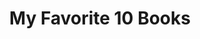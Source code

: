 ---
title: My Favorite 10 Books
books:
  - title: "The Ultimate HitchHikers Guide To The Galaxy"
    author: "Douglas Adams"
    cover: "https://covers.openlibrary.org/b/id/8442141-L.jpg"
    summary: "This is the collection of all five of the books in Douglas Adams' famous galaxy exploring trilogy. It follows Arthur Dent and his friends as they travel around the Milky Way meeting strange new cultures and having many entertaining adventures in the search for the meaning of life. "
    reasons:
      - "I found the fictitious scientific concepts to be logical, whimsical and incredibly funny, the impossibility drive might be one of the reasons I got into science"
      - "Arthur is quite the relatable character, forced out of his home into a place he knows nothing about is something many emigrants can relate to. "
      - "42"
  - title: "1984"
    author: "George Orwell"
    cover: "https://covers.openlibrary.org/b/id/12919048-L.jpg"
    summary: "Nineteen Eighty-Four: A Novel, often referred to as 1984, is a dystopian social science fiction novel by the English novelist George Orwell (the pen name of Eric Arthur Blair). It was published on 8 June 1949 by Secker & Warburg as Orwell's ninth and final book completed in his lifetime. Thematically, Nineteen Eighty-Four centres on the consequences of totalitarianism, mass surveillance, and repressive regimentation of persons and behaviours within society. Orwell, himself a democratic socialist, modelled the authoritarian government in the novel after Stalinist Russia. More broadly, the novel examines the role of truth and facts within politics and the ways in which they are manipulated."
    reasons:
      - "First reason why I loved this book"
      - "Second reason explaining its impact"
      - "Third reason about its unique perspective"
  - title: "The Pillars of the Earth"
    author: "Ken Follet"
    cover: "https://covers.openlibrary.org/b/id/12706348-L.jpg"
    summary: "The Pillars of the Earth is a historical novel by Welsh author Ken Follett published in 1989 about the building of a cathedral in the fictional town of Kingsbridge, England. Set in the 12th century, the novel covers the time between the sinking of the White Ship and the murder of Thomas Becket, but focuses primarily on the Anarchy. The book traces the development of Gothic architecture out of the preceding Romanesque architecture, and the fortunes of the Kingsbridge priory and village against the backdrop of historical events of the time. "
    reasons:
      - "First reason why I loved this book"
      - "Second reason explaining its impact"
      - "Third reason about its unique perspective"
  - title: "Sophie's World"
    author: "Jostein Gaarder"
    cover: "https://covers.openlibrary.org/b/id/10261804-L.jpg"
    summary: "A page-turning novel that is also an exploration of the great philosophical concepts of Western thought, Sophie's World has fired the imagination of readers all over the world, with more than twenty million copies in print. One day fourteen-year-old Sophie Amundsen comes home from school to find in her mailbox two notes, with one question on each: 'Who are you?' and 'Where does the world come from?' From that irresistible beginning, Sophie becomes obsessed with questions that take her far beyond what she knows of her Norwegian village. Through those letters, she enrolls in a kind of correspondence course, covering Socrates to Sartre, with a mysterious philosopher, while receiving letters addressed to another girl. Who is Hilde? And why does her mail keep turning up? To unravel this riddle, Sophie must use the philosophy she is learning―but the truth turns out to be far more complicated than she could have imagined"
    reasons:
      - "First reason why I loved this book"
      - "Second reason explaining its impact"
      - "Third reason about its unique perspective"
  - title: "The Giving Tree"
    author: "Shel Silverstein"
    cover: "https://covers.openlibrary.org/b/id/8769238-L.jpg"
    summary: "Once upon a time, a little boy got along very well with a tree. But as he grows up, they start spending less and less time together. What will the tree do when the boy comes back, again and again? "
    reasons:
      - "First reason why I loved this book"
      - "Second reason explaining its impact"
      - "Third reason about its unique perspective"

  - title: "The Last Olympian"
    author: "Rick Riordan"
    cover: "https://covers.openlibrary.org/b/id/12642013-L.jpg"
    summary: "The greatest monster of all, the storm giant Typhon, is on the loose, wreaking havoc and destruction across the U.S. - while Kronos's army lays siege to Manhattan. Soon Percy Jackson must make the hardest choice of his life - a choice that will save or destroy the world."
    reasons:
      - "First reason why I loved this book"
      - "Second reason explaining its impact"
      - "Third reason about its unique perspective"

  - title: " Sapiens: A Brief History of Humankind "
    author: "Yuval Noah Harari"
    cover: "https://covers.openlibrary.org/b/id/9137127-L.jpg"
    summary: "Starting from this provocative idea, Sapiens goes on to retell the history of our species from a completely fresh perspective. It explains that money is the most pluralistic system of mutual trust ever devised; that capitalism is the most successful religion ever invented; that the treatment of animals in modern agriculture is probably the worst crime in history; and that even though we are far more powerful than our ancient ancestors, we aren’t much happier. By combining profound insights with a remarkably vivid language, Sapiens acquired cult status among diverse audiences, captivating teenagers as well as university professors, animal rights activists alongside government ministers."
    reasons:
      - "First reason why I loved this book"
      - "Second reason explaining its impact"
      - "Third reason about its unique perspective"

  - title: " The Clan of the Cave Bear "
    author: "Jean M. Auel"
    cover: "https://covers.openlibrary.org/b/id/12991883-L.jpg"
    summary: "Here is a saga of people who call themselves the Clan of the Cave Bear; how they lived; the animals they hunted; the great totems they revered. But mostly it is the story of Ayla, the girl they found and raised, who was not like them. To the Clan, her fair looks make her different—ugly. And she has odd ways: she laughs, she cries, she has the abil- ity to speak. But even more, she struggles to be true to herself and, with her advanced intelligence, is curious about the world around her. Although Ayla is clearly a mem- ber of the Others, she is nurtured by her adoptive parents, befriended by members of the Clan, and gradually accepted into the family circle. But there are those who would cast her out for her strange, threatening ways."
    reasons:
      - "First reason why I loved this book"
      - "Second reason explaining its impact"
      - "Third reason about its unique perspective"
  - title: " Ask a Foolish Question"
    author: "Robert Sheckley"
    cover: "https://www.gutenberg.org/cache/epub/33854/pg33854.cover.medium.jpg"
    summary: "Ask a Foolish Question by Robert Sheckley is a science fiction story written during the early 1950s. The narrative explores the philosophical implications of knowledge and inquiry through a central entity known as the Answerer, designed to provide answers to any question posed by the beings of the universe. The story raises intriguing questions about the nature of knowledge itself, highlighting how the formulation of a question can heavily influence the response received. In the tale, two central characters, Morran and Lingman, embark on a quest to find the Answerer, desperately seeking the ultimate truths about life and death. Meanwhile, a variety of other beings also seek answers to their own existential questions. However, when they finally confront the Answerer, they discover that their inquiries often lack the depth necessary to receive meaningful responses. The Answerer, while possessing vast knowledge, can only respond to questions that are framed correctly, exposing the limitations of the questioners' understanding. The story concludes with a poignant realization that without a foundational understanding, the questions posed will inevitably fail to reveal the profound truths they seek, emphasizing the complex relationship between knowledge, inquiry, and comprehension"
    reasons:
      - "First reason why I loved this book"
      - "Second reason explaining its impact"
      - "Third reason about its unique perspective"

  - title: " And Then There Were None"
    author: "Agatha Christie"
    cover: "https://covers.openlibrary.org/b/id/14586885-L.jpg"
    summary: "And Then There Were None is a mystery novel by the English writer Agatha Christie, described by her as the most difficult of her books to write. It was first published in the United Kingdom by the Collins Crime Club on 6 November 1939, as Ten Little Niggers, after the children's counting rhyme and minstrel song, which serves as a major element of the plot. A US edition was released in January 1940 with the title And Then There Were None, which is taken from the last five words of the song. All successive American reprints and adaptations use that title, except for the Pocket Books paperbacks published between 1964 and 1986, which appeared under the title Ten Little Indians. UK editions continued to use the original title until the current definitive title appeared with a reprint of the 1963 Fontana Paperback in 1985."
    reasons:
      - "First reason why I loved this book"
      - "Second reason explaining its impact"
      - "Third reason about its unique perspective"
---